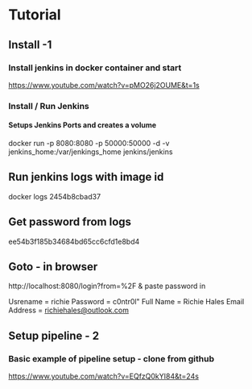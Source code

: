 # Tutorial
## Install -1
### Install jenkins in docker container and start
https://www.youtube.com/watch?v=pMO26j2OUME&t=1s

### Install / Run Jenkins
#### Setups Jenkins Ports and creates a volume
docker run -p 8080:8080 -p 50000:50000 -d -v jenkins_home:/var/jenkings_home jenkins/jenkins

## Run jenkins logs with image id
docker logs 2454b8cbad37

## Get password from logs
ee54b3f185b34684bd65cc6cfd1e8bd4

## Goto - in browser
http://localhost:8080/login?from=%2F
& paste password in

Usrename = richie
Password = c0ntr0l"
Full Name = Richie Hales
Email Address = richiehales@outlook.com


## Setup pipeline - 2
### Basic example of pipeline setup - clone from github
https://www.youtube.com/watch?v=EQfzQ0kYI84&t=24s





